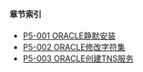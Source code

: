 #### 章节索引

- [P5-001 ORACLE静默安装](P5-Database/001-ORACLE静默安装.md)
- [P5-002 ORACLE修改字符集](P5-Database/002-ORACLE修改字符集.md)
- [P5-003 ORACLE创建TNS服务](P5-Database/003-ORACLE创建TNS服务.md)
